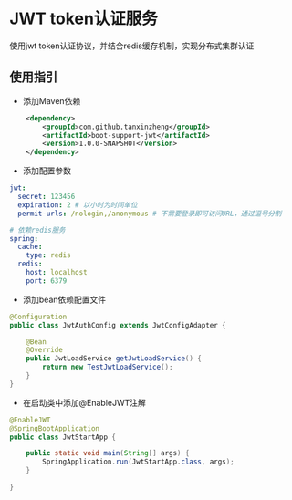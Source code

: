# JWT token认证服务
使用jwt token认证协议，并结合redis缓存机制，实现分布式集群认证

## 使用指引

- 添加Maven依赖
```xml
    <dependency>
        <groupId>com.github.tanxinzheng</groupId>
        <artifactId>boot-support-jwt</artifactId>
        <version>1.0.0-SNAPSHOT</version>
    </dependency>
```

- 添加配置参数
```yaml
jwt:
  secret: 123456
  expiration: 2 # 以小时为时间单位
  permit-urls: /nologin,/anonymous # 不需要登录即可访问URL，通过逗号分割

# 依赖redis服务
spring:
  cache:
    type: redis
  redis:
    host: localhost
    port: 6379
```

- 添加bean依赖配置文件
```java
@Configuration
public class JwtAuthConfig extends JwtConfigAdapter {

    @Bean
    @Override
    public JwtLoadService getJwtLoadService() {
        return new TestJwtLoadService();
    }
}
```

- 在启动类中添加@EnableJWT注解
```java
@EnableJWT
@SpringBootApplication
public class JwtStartApp {

    public static void main(String[] args) {
        SpringApplication.run(JwtStartApp.class, args);
    }
    
}
```